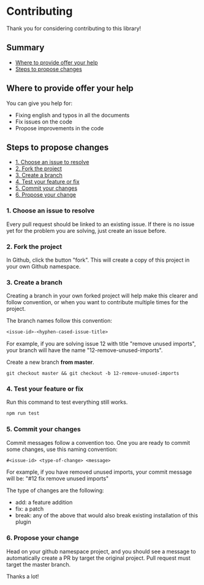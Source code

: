 # Contributing

Thank you for considering contributing to this library!

## Summary

- [Where to provide offer your help](#where-to-provide-offer-your-help)
- [Steps to propose changes](#steps-to-propose-changes)

## Where to provide offer your help

You can give you help for:

- Fixing english and typos in all the documents
- Fix issues on the code
- Propose improvements in the code

## Steps to propose changes

- [1. Choose an issue to resolve](#1-choose-an-issue-to-resolve)
- [2. Fork the project](#2-fork-the-project)
- [3. Create a branch](#3-create-a-branch)
- [4. Test your feature or fix](#4-test-your-feature-or-fix)
- [5. Commit your changes](#5-commit-your-changes)
- [6. Propose your change](#6-propose-your-change)

### 1. Choose an issue to resolve

Every pull request should be linked to an existing issue. If there is no issue yet for the problem you are solving, just create an issue before.

### 2. Fork the project

In Github, click the button "fork". This will create a copy of this project in your own Github namespace.

### 3. Create a branch

Creating a branch in your own forked project will help make this clearer and follow convention, or when you want to contribute multiple times for the project.

The branch names follow this convention:

```txt
<issue-id>-<hyphen-cased-issue-title>
```

For example, if you are solving issue 12 with title "remove unused imports", your branch will have the name "12-remove-unused-imports".

Create a new branch **from master**.

```
git checkout master && git checkout -b 12-remove-unused-imports
```

### 4. Test your feature or fix

Run this command to test everything still works.

```bash
npm run test
```

### 5. Commit your changes

Commit messages follow a convention too. One you are ready to commit some changes, use this naming convention:

```txt
#<issue-id> <type-of-change> <message>
```

For example, if you have removed unused imports, your commit message will be: "#12 fix remove unused imports"

The type of changes are the following:

- add: a feature addition
- fix: a patch
- break: any of the above that would also break existing installation of this plugin

### 6. Propose your change

Head on your github namespace project, and you should see a message to automatically create a PR by target the original project. Pull request must target the master branch.

Thanks a lot!
